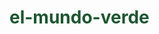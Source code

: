 # el-mundo-verde
<html lang="es">
<head>
    <meta charset="UTF-8">
    <meta name="viewport" content="width=device-width, initial-scale=1.0">
    <title>Mundo Verde - Conectando con la Naturaleza</title>
    <!-- Bootstrap CSS -->
    <link href="https://cdn.jsdelivr.net/npm/bootstrap@5.3.0/dist/css/bootstrap.min.css" rel="stylesheet">
    <!-- Font Awesome -->
    <link rel="stylesheet" href="https://cdnjs.cloudflare.com/ajax/libs/font-awesome/6.4.0/css/all.min.css">
    <!-- Google Fonts -->
    <link href="https://fonts.googleapis.com/css2?family=Poppins:wght@300;400;600;700&family=Montserrat:wght@400;600;700&display=swap" rel="stylesheet">
    <style>
        :root {
            --primary-color: #2e8b57;
            --secondary-color: #3cb371;
            --dark-green: #1e5631;
            --light-green: #a4de9e;
            --cream: #f8f9fa;
        }
        
        body {
            font-family: 'Poppins', sans-serif;
            color: #333;
            background-color: var(--cream);
        }
        
        h1, h2, h3, h4 {
            font-family: 'Montserrat', sans-serif;
            font-weight: 700;
            color: var(--dark-green);
        }
        
        .navbar {
            background-color: white;
            box-shadow: 0 2px 10px rgba(0, 0, 0, 0.1);
        }
        
        .navbar-brand {
            font-weight: 700;
            color: var(--dark-green) !important;
        }
        
        .nav-link {
            color: var(--dark-green) !important;
            font-weight: 500;
        }
        
        .hero-section {
            background: linear-gradient(rgba(0, 0, 0, 0.5), rgba(0, 0, 0, 0.5)), url('https://images.unsplash.com/photo-1476231682828-37e571bc172f?ixlib=rb-4.0.3');
            background-size: cover;
            background-position: center;
            color: white;
            padding: 150px 0;
            text-align: center;
        }
        
        .btn-primary {
            background-color: var(--primary-color);
            border-color: var(--primary-color);
        }
        
        .btn-primary:hover {
            background-color: var(--dark-green);
            border-color: var(--dark-green);
        }
        
        .feature-icon {
            font-size: 2.5rem;
            color: var(--primary-color);
            margin-bottom: 1rem;
        }
        
        .card {
            border: none;
            border-radius: 10px;
            overflow: hidden;
            box-shadow: 0 5px 15px rgba(0, 0, 0, 0.1);
            transition: transform 0.3s;
        }
        
        .card:hover {
            transform: translateY(-10px);
        }
        
        .card-img-top {
            height: 200px;
            object-fit: cover;
        }
        
        .testimonial-card {
            background-color: white;
            border-radius: 10px;
            padding: 30px;
            box-shadow: 0 5px 15px rgba(0, 0, 0, 0.05);
        }
        
        .testimonial-img {
            width: 80px;
            height: 80px;
            border-radius: 50%;
            object-fit: cover;
            border: 3px solid var(--light-green);
        }
        
        .newsletter-section {
            background-color: var(--light-green);
            padding: 60px 0;
        }
        
        footer {
            background-color: var(--dark-green);
            color: white;
        }
        
        .social-icon {
            color: white;
            font-size: 1.5rem;
            margin-right: 15px;
            transition: color 0.3s;
        }
        
        .social-icon:hover {
            color: var(--light-green);
        }
        
        .animate-on-scroll {
            opacity: 0;
            transform: translateY(30px);
            transition: all 0.6s ease-out;
        }
        
        .animate-on-scroll.visible {
            opacity: 1;
            transform: translateY(0);
        }
    </style>
</head>


<body>
    <!-- Navbar -->
    <nav class="navbar navbar-expand-lg navbar-light sticky-top">
        <div class="container">
            <a class="navbar-brand" href="#">
                <i class="fas fa-leaf me-2"></i>Mundo Verde
            </a>
            <button class="navbar-toggler" type="button" data-bs-toggle="collapse" data-bs-target="#navbarNav">
                <span class="navbar-toggler-icon"></span>
            </button>
            <div class="collapse navbar-collapse" id="navbarNav">
                <ul class="navbar-nav ms-auto">
                    <li class="nav-item">
                        <a class="nav-link" href="#inicio">Inicio</a>
                    </li>
                    <li class="nav-item">
                        <a class="nav-link" href="#nosotros">Nosotros</a>
                    </li>
                    <li class="nav-item">
                        <a class="nav-link" href="#servicios">Servicios</a>
                    </li>
                    <li class="nav-item">
                        <a class="nav-link" href="#blog">Blog</a>
                    </li>
                    <li class="nav-item">
                        <a class="nav-link" href="#contacto">Contacto</a>
                    </li>
                </ul>
            </div>
        </div>
    </nav>

    <!-- Hero Section -->
    <section id="inicio" class="hero-section">
        <div class="container animate-on-scroll">
            <h1 class="display-3 fw-bold mb-4">Conecta con la Naturaleza</h1>
            <p class="lead mb-5">Descubre el poder transformador del mundo natural y aprende cómo proteger nuestro planeta para las futuras generaciones.</p>
            <a href="#servicios" class="btn btn-primary btn-lg px-4 me-2">Explorar</a>
            <a href="#contacto" class="btn btn-outline-light btn-lg px-4">Contacto</a>
        </div>
    </section>

    <!-- About Section -->
    <section id="nosotros" class="py-5">
        <div class="container">
            <div class="row align-items-center">
                <div class="col-lg-6 mb-4 mb-lg-0 animate-on-scroll">
                    <h2 class="mb-4">Nuestra Misión</h2>
                    <p class="lead">Promovemos un estilo de vida sostenible en armonía con la naturaleza.</p>
                    <p>En Mundo Verde creemos que cada acción cuenta. Desde 2010, trabajamos para educar, inspirar y empoderar a las personas para que tomen decisiones más ecológicas en su vida diaria.</p>
                    <p>Nuestro equipo de expertos en ecología, biólogos y activistas ambientales está comprometido con la protección de los ecosistemas y la biodiversidad del planeta.</p>
                    <a href="#" class="btn btn-primary mt-3">Conoce más</a>
                </div>
                <div class="col-lg-6 animate-on-scroll">
        
                </div>
            </div>
        </div>
    </section>

    <!-- Features Section -->
    <section class="py-5 bg-light">
        <div class="container">
            <div class="text-center mb-5 animate-on-scroll">
                <h2>¿Por qué unirte a Mundo Verde?</h2>
                <p class="lead">Descubre los beneficios de conectar con la naturaleza</p>
            </div>
            <div class="row g-4">
                <div class="col-md-4 animate-on-scroll">
                    <div class="text-center p-4">
                        <div class="feature-icon">
                            <i class="fas fa-heart"></i>
                        </div>
                        <h4>Salud Mental</h4>
                        <p>El contacto con la naturaleza reduce el estrés, la ansiedad y mejora el estado de ánimo.</p>
                    </div>
                </div>
                <div class="col-md-4 animate-on-scroll">
                    <div class="text-center p-4">
                        <div class="feature-icon">
                            <i class="fas fa-lungs"></i>
                        </div>
                        <h4>Aire Puro</h4>
                        <p>Los espacios verdes mejoran la calidad del aire que respiramos, esencial para nuestra salud.</p>
                    </div>
                </div>
                <div class="col-md-4 animate-on-scroll">
                    <div class="text-center p-4">
                        <div class="feature-icon">
                            <i class="fas fa-globe-americas"></i>
                        </div>
                        <h4>Sostenibilidad</h4>
                        <p>Aprendemos a vivir de manera sostenible, reduciendo nuestro impacto en el planeta.</p>
                    </div>
                </div>
            </div>
        </div>
    </section>

  <!-- Services Section -->
<section id="servicios" class="py-5">
    <div class="container">
        <div class="text-center mb-5 animate-on-scroll">
            <h2>Nuestros Servicios</h2>
            <p class="lead">Ofrecemos soluciones para una vida más saludable</p>
        </div>
        <div class="row g-4">
            <div class="col-md-4 animate-on-scroll">
                <div class="card h-100">
                    <img src="https://thumbs.dreamstime.com/b/huertos-de-granja-campo-paisaje-ganadero-cultivo-hortalizas-primer-plano-con-ganado-vacuno-en-la-parte-superior-del-rural-colina-244810671.jpg" class="card-img-top" alt="Huertos urbanos">
                    <div class="card-body">
                        <h5 class="card-title">Huertos Rurales</h5>
                        <p class="card-text">Aprende a cultivar tus propios alimentos en casa. Cultívalos a tu manera y descubre los cuidados necesarios para tus plantas.</p>
                        <a href="https://steven17leiva15.github.io/huertos-rurales/" class="btn btn-outline-success">Más información</a>
                    </div>
                </div>
            </div>
            <div class="col-md-4 animate-on-scroll">
                <div class="card h-100">
                    <img src="https://img.hogar.mapfre.es/wp-content/uploads/2020/01/06-jardines-urbanos.jpg" class="card-img-top" alt="Jardines urbanos">
                    <div class="card-body">
                        <h5 class="card-title">Jardines</h5>
                        <p class="card-text">Conoce diferentes tipos de jardines, incluyendo jardines florales, aromáticos y decorativos.</p>
                        <a href="jardines.html" class="btn btn-outline-success">Más información</a>
                    </div>
                </div>
            </div>
            <div class="col-md-4 animate-on-scroll">
                <div class="card h-100">
                    <img src="https://images.unsplash.com/photo-1585320806297-9794b3e4eeae" class="card-img-top" alt="Educación ambiental">
                    <div class="card-body">
                        <h5 class="card-title">Educación Ambiental</h5>
                        <p class="card-text">Programas educativos para escuelas y empresas sobre sostenibilidad y conservación del medio ambiente.</p>
                        <a href="https://steven17leiva15.github.io/educaci-n_ambiental/" class="btn btn-outline-success">Más información</a>
                    </div>
                </div>
            </div>
        </div>
    </div>
</section>

    <!-- Stats Section -->
    <section class="py-5 bg-primary text-white">
        <div class="container">
            <div class="row text-center">
                <div class="col-md-3 mb-4 mb-md-0 animate-on-scroll">
                    <h3 class="display-4 fw-bold">10+</h3>
                    <p>Años de experiencia</p>
                </div>
                <div class="col-md-3 mb-4 mb-md-0 animate-on-scroll">
                    <h3 class="display-4 fw-bold">500+</h3>
                    <p>Proyectos completados</p>
                </div>
                <div class="col-md-3 mb-4 mb-md-0 animate-on-scroll">
                    <h3 class="display-4 fw-bold">10K+</h3>
                    <p>Personas impactadas</p>
                </div>
                <div class="col-md-3 animate-on-scroll">
                    <h3 class="display-4 fw-bold">50+</h3>
                    <p>Especies protegidas</p>
                </div>
            </div>
        </div>
    </section>

    <!-- Blog Section -->
    <section id="blog" class="py-5 bg-light">
        <div class="container">
            <div class="text-center mb-5 animate-on-scroll">
                <h2>Últimas Noticias</h2>
                <p class="lead">Mantente informado sobre ecología y sostenibilidad</p>
            </div>
            <div class="row g-4">
                <div class="col-lg-4 col-md-6 animate-on-scroll">
                    <div class="card h-100">
                        <img src="https://img.freepik.com/fotos-premium/pequenos-arboles-que-crecen-lampara-ahorro-energia-iconos-relacionados-energia_104677-776.jpg" class="card-img-top" alt="Reforestación">
                        <div class="card-body">
                            <span class="badge bg-success mb-2">Reforestación</span>
                            <h5 class="card-title">Siembra de árboles</h5>
                            <p class="card-text">sembrar árboles en zonas que son propensas a incendios; la reforestación ayuda a prevenir la eroción del suelo y proteje las fuentes de agua. </p>
                        </div>
                        <div class="card-footer bg-transparent">
                            <a href="siembra-árboles.html" class="btn btn-sm btn-primary">Leer más</a>
                        </div>
                    </div>
                </div>
                <div class="col-lg-4 col-md-6 animate-on-scroll">
                    <div class="card h-100">
                        <img src="https://www.seslatam.com/wp-content/uploads/foto-blog-rensus-01-1200-0600.jpg" class="card-img-top" alt="Energías renovables">
                        <div class="card-body">
                            <span class="badge bg-success mb-2">Energía</span>
                            <h5 class="card-title">Cómo Reducir tu Huella de Carbono en Casa</h5>
                            <p class="card-text">Guía práctica con 10 consejos sencillos para hacer tu hogar más eficiente energéticamente.</p>
                        </div>
                        <div class="card-footer bg-transparent">
                            <a href="energía.html" class="btn btn-sm btn-primary">Leer más</a>
                        </div>
                    </div><bg></bg>
                </div>
                <div class="col-lg-4 col-md-6 animate-on-scroll">
                    <div class="card h-100">
                        <img src="https://miro.medium.com/v2/resize:fit:640/1*4WxR2H3sAvSh3erBvLcNKg.jpeg" class="card-img-top" alt="Biodiversidad">
                        <div class="card-body">
                            <span class="badge bg-success mb-2">Biodiversidad</span>
                            <h5 class="card-title">Descubre la Naturaleza</h5>
                            <p class="card-text">Científicos identifican una nueva especie mientras estudian los efectos del cambio climático.</p>
                        </div>
                        <div class="card-footer bg-transparent">
                            <a href="biodiversidad.html" class="btn btn-sm btn-primary">Leer más</a>
                        </div>
                    </div>
                </div>
            </div>
            <div class="text-center mt-4 animate-on-scroll">
                <a href="#" class="btn btn-primary">Ver más artículos</a>
            </div>
        </div>
    </section>

    <!-- Testimonials Section -->
    <section class="py-5">
        <div class="container">
            <div class="text-center mb-5 animate-on-scroll">
                <h2>Lo que dicen nuestros participantes</h2>
                <p class="lead">Experiencias transformadoras con la naturaleza</p>
            </div>
            <div class="row g-4">
                <div class="col-md-4 animate-on-scroll">
                    <div class="testimonial-card h-100">
                        <div class="text-center mb-3">
                            <img src="https://randomuser.me/api/portraits/women/32.jpg" class="testimonial-img" alt="Testimonio 1">
                        </div>
                        <p class="text-center mb-4">"Los talleres de Mundo Verde cambiaron mi perspectiva sobre el consumo. Ahora tengo mi propio huerto en casa y reduzco mi basura significativamente."</p>
                        <h5 class="text-center mb-1">María González</h5>
                        <p class="text-center text-muted">Profesora, 42 años</p>
                    </div>
                </div>
                <div class="col-md-4 animate-on-scroll">
                    <div class="testimonial-card h-100">
                        <div class="text-center mb-3">
                            <img src="https://randomuser.me/api/portraits/men/75.jpg" class="testimonial-img" alt="Testimonio 2">
                        </div>
                        <p class="text-center mb-4">"Las excursiones de ecoturismo son increíbles. He aprendido más sobre nuestra biodiversidad en un mes que en toda mi vida. ¡Altamente recomendado!"</p>
                        <h5 class="text-center mb-1">Carlos Martínez</h5>
                        <p class="text-center text-muted">Ingeniero, 35 años</p>
                    </div>
                </div>
                <div class="col-md-4 animate-on-scroll">
                    <div class="testimonial-card h-100">
                        <div class="text-center mb-3">
                            <img src="https://randomuser.me/api/portraits/women/68.jpg" class="testimonial-img" alt="Testimonio 3">
                        </div>
                        <p class="text-center mb-4">"Llevé a mis estudiantes al programa educativo y fue transformador. Ahora son pequeños defensores del medio ambiente en sus comunidades."</p>
                        <h5 class="text-center mb-1">Laura Sánchez</h5>
                        <p class="text-center text-muted">Directora escolar, 45 años</p>
                    </div>
                </div>
            </div>
        </div>
    </section>

    <!-- Newsletter Section -->
    <section class="newsletter-section">
        <div class="container">
            <div class="row justify-content-center animate-on-scroll">
                <div class="col-lg-8 text-center">
                    <h2 class="mb-4">Únete a Nuestra Comunidad Verde</h2>
                    <p class="mb-5">Suscríbete a nuestro boletín mensual y recibe consejos ecológicos, noticias ambientales y promociones exclusivas.</p>
                    <form class="row g-2 justify-content-center">
                        <div class="col-md-8">
                            <input type="email" class="form-control form-control-lg" placeholder="Tu correo electrónico">
                        </div>
                        <div class="col-md-4">
                            <button type="submit" class="btn btn-dark btn-lg w-100">Suscribirme</button>
                        </div>
                    </form>
                </div>
            </div>
        </div>
    </section>

    <!-- Contact Section -->
    <section id="contacto" class="py-5">
        <div class="container">
            <div class="row">
                <div class="col-lg-6 mb-5 mb-lg-0 animate-on-scroll">
                    <h2 class="mb-4">Contáctanos</h2>
                    <p class="mb-5">¿Tienes preguntas o quieres colaborar con nosotros? Estamos aquí para ayudarte.</p>
                    <div class="mb-4">
                        <h5><i class="fas fa-map-marker-alt me-2 text-primary"></i> Dirección</h5>
                        <p>Calle Ecológica 123, Bosque Urbano, Ciudad Verde</p>
                    </div>
                    <div class="mb-4">
                        <h5><i class="fas fa-phone me-2 text-primary"></i> Teléfono</h5>
                        <p>+1 234 567 890</p>
                    </div>
                    <div class="mb-4">
                        <h5><i class="fas fa-envelope me-2 text-primary"></i> Email</h5>
                        <p>info@mundoverde.org</p>
                    </div>
                </div>
                <div class="col-lg-6 animate-on-scroll">
                    <div class="card shadow">
                        <div class="card-body p-5">
                            <h4 class="mb-4">Envía un mensaje</h4>
                            <form>
                                <div class="mb-3">
                                    <input type="text" class="form-control" placeholder="Nombre completo">
                                </div>
                                <div class="mb-3">
                                    <input type="email" class="form-control" placeholder="Correo electrónico">
                                </div>
                                <div class="mb-3">
                                    <input type="text" class="form-control" placeholder="Asunto">
                                </div>
                                <div class="mb-3">
                                    <textarea class="form-control" rows="5" placeholder="Mensaje"></textarea>
                                </div>
                                <button type="submit" class="btn btn-primary w-100">Enviar mensaje</button>
                            </form>
                        </div>
                    </div>
                </div>
            </div>
        </div>
    </section>

    <!-- Map Section -->
    <div class="animate-on-scroll">
        <iframe src="https://www.google.com/maps/embed?pb=!1m18!1m12!1m3!1d3022.215256027068!2d-73.9878449241642!3d40.74844097138977!2m3!1f0!2f0!3f0!3m2!1i1024!2i768!4f13.1!3m3!1m2!1s0x89c259a9b3117469%3A0xd134e199a405a163!2sEmpire%20State%20Building!5e0!3m2!1sen!2sus!4v1689876543210!5m2!1sen!2sus" width="100%" height="400" style="border:0;" allowfullscreen="" loading="lazy" referrerpolicy="no-referrer-when-downgrade"></iframe>
    </div>

    <!-- Footer -->
    <footer class="py-5">
        <div class="container">
            <div class="row">
                <div class="col-lg-4 mb-4 mb-lg-0 animate-on-scroll">
                    <h4 class="text-white mb-4"><i class="fas fa-leaf me-2"></i>Mundo Verde</h4>
                    <p>Promoviendo un estilo de vida sostenible y en armonía con la naturaleza desde 2010.</p>
                    <div class="mt-4">
                        <a href="#" class="social-icon"><i class="fab fa-facebook-f"></i></a>
                        <a href="#" class="social-icon"><i class="fab fa-twitter"></i></a>
                        <a href="#" class="social-icon"><i class="fab fa-instagram"></i></a>
                        <a href="#" class="social-icon"><i class="fab fa-linkedin-in"></i></a>
                        <a href="#" class="social-icon"><i class="fab fa-youtube"></i></a>
                    </div>
                </div>
                <div class="col-lg-2 col-md-6 mb-4 mb-md-0 animate-on-scroll">
                    <h5 class="text-white mb-4">Enlaces</h5>
                    <ul class="list-unstyled">
                        <li class="mb-2"><a href="#inicio" class="text-white text-decoration-none">Inicio</a></li>
                        <li class="mb-2"><a href="#nosotros" class="text-white text-decoration-none">Nosotros</a></li>
                        <li class="mb-2"><a href="#servicios" class="text-white text-decoration-none">Servicios</a></li>
                        <li class="mb-2"><a href="#blog" class="text-white text-decoration-none">Blog</a></li>
                        <li><a href="#contacto" class="text-white text-decoration-none">Contacto</a></li>
                    </ul>
                </div>
                <div class="col-lg-2 col-md-6 mb-4 mb-md-0 animate-on-scroll">
                    <h5 class="text-white mb-4">Servicios</h5>
                    <ul class="list-unstyled">
                        <li class="mb-2"><a href="#" class="text-white text-decoration-none">Huertos Urbanos</a></li>
                        <li class="mb-2"><a href="#" class="text-white text-decoration-none">Ecoturismo</a></li>
                        <li class="mb-2"><a href="#" class="text-white text-decoration-none">Educación Ambiental</a></li>
                        <li class="mb-2"><a href="#" class="text-white text-decoration-none">Consultoría Verde</a></li>
                        <li><a href="#" class="text-white text-decoration-none">Voluntariado</a></li>
                    </ul>
                </div>
                <div class="col-lg-4 animate-on-scroll">
                    <h5 class="text-white mb-4">Horario</h5>
                    <ul class="list-unstyled text-white">
                        <li class="mb-2">Lunes - Viernes: 9:00 - 18:00</li>
                        <li class="mb-2">Sábado: 10:00 - 15:00</li>
                        <li>Domingo: Cerrado</li>
                    </ul>
                    <div class="mt-4">
                        <a href="#" class="btn btn-outline-light">Haz una donación</a>
                    </div>
                </div>
            </div>
            <hr class="my-4 bg-light">
            <div class="row">
                <div class="col-md-6 text-center text-md-start animate-on-scroll">
                    <p class="mb-0">&copy; 2023 Mundo Verde. Todos los derechos reservados.</p>
                </div>
                <div class="col-md-6 text-center text-md-end animate-on-scroll">
                    <a href="#" class="text-white text-decoration-none me-3">Política de privacidad</a>
                    <a href="#" class="text-white text-decoration-none">Términos de servicio</a>
                </div>
            </div>
        </div>
    </footer>

    <!-- Bootstrap JS -->
    <script src="https://cdn.jsdelivr.net/npm/bootstrap@5.3.0/dist/js/bootstrap.bundle.min.js"></script>
    <!-- Custom JS -->




    <script>
        // Animación al hacer scroll
        document.addEventListener('DOMContentLoaded', function() {
            const animateElements = document.querySelectorAll('.animate-on-scroll');
            
            const observer = new IntersectionObserver((entries) => {
                entries.forEach(entry => {
                    if (entry.isIntersecting) {
                        entry.target.classList.add('visible');
                    }
                });
            }, {
                threshold: 0.1
            });
            
            animateElements.forEach(element => {
                observer.observe(element);
            });
            
            // Smooth scrolling para enlaces internos
            document.querySelectorAll('a[href^="#"]').forEach(anchor => {
                anchor.addEventListener('click', function(e) {
                    e.preventDefault();
                    
                    const targetId = this.getAttribute('href');
                    const targetElement = document.querySelector(targetId);
                    
                    if (targetElement) {
                        window.scrollTo({
                            top: targetElement.offsetTop - 70,
                            behavior: 'smooth'
                        });
                    }
                });
            });
        });
    </script>
</body>
</html>
